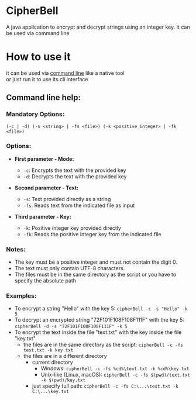 # CipherBell
A java application to encrypt and decrypt strings using an integer key. It can be used via command line

# How to use it
it can be used via [command line](#command-line-help) like a native tool  
or just run it to use its cli interface

## Command line help:

### Mandatory Options:

`(-c | -d) (-s <string> | -fs <file>) (-k <positive_integer> | -fk <file>)`

### Options:

- **First parameter - Mode:**
    - `-c`: Encrypts the text with the provided key
    - `-d`: Decrypts the text with the provided key

- **Second parameter - Text:**
    - `-s`: Text provided directly as a string
    - `-fs`: Reads text from the indicated file as input

- **Third parameter - Key:**
    - `-k`: Positive integer key provided directly
    - `-fk`: Reads the positive integer key from the indicated file

### Notes:
- The key must be a positive integer and must not contain the digit 0.
- The text must only contain UTF-8 characters.
- The files must be in the same directory as the script or you have to specify the absolute path

### Examples:

- To encrypt a string "Hello" with the key 5: `cipherBell -c -s "Hello" -k 5`
- To decrypt an encrypted string "72F101F108F108F111F" with the key 5: `cipherBell -d -s "72F101F108F108F111F" -k 5`
- To encrypt the text inside the file "text.txt" with the key inside the file "key.txt"
    - the files are in the same directory as the script: `cipherBell -c -fs text.txt -k key.txt`
    - the files are in a different directory
        - current directory
            - Windows: `cipherBell -c -fs %cd%\text.txt -k %cd%\key.txt`
            - Unix-like (Linux, macOS): `cipherBell -c -fs $(pwd)/text.txt -k $(pwd)/key.txt`
        - just specify full path: `cipherBell -c -fs C:\...\text.txt -k C:\...\key.txt`
